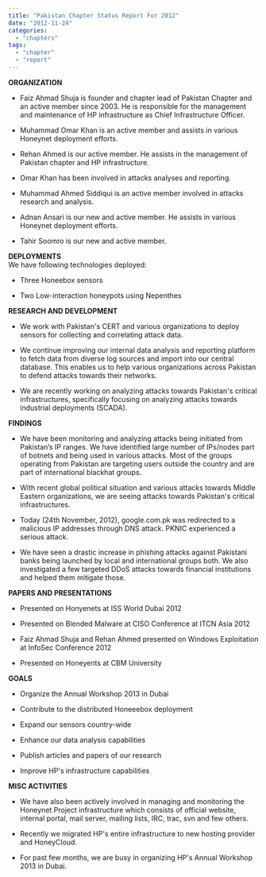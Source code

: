 ```yaml
---
title: "Pakistan Chapter Status Report For 2012"
date: "2012-11-24"
categories: 
  - "chapters"
tags: 
  - "chapter"
  - "report"
---
```


**ORGANIZATION**  

  
- Faiz Ahmad Shuja is founder and chapter lead of Pakistan Chapter and an active member since 2003. He is responsible for the management and maintenance of HP infrastructure as Chief Infrastructure Officer.
  
- Muhammad Omar Khan is an active member and assists in various Honeynet deployment efforts.
  
- Rehan Ahmed is our active member. He assists in the management of Pakistan chapter and HP infrastructure.
  
- Omar Khan has been involved in attacks analyses and reporting.
  
- Muhammad Ahmed Siddiqui is an active member involved in attacks research and analysis.
  
- Adnan Ansari is our new and active member. He assists in various Honeynet deployment efforts.
  
- Tahir Soomro is our new and active member.
  

  
  
**DEPLOYMENTS**  
We have following technologies deployed:  

  
- Three Honeebox sensors
  
- Two Low-interaction honeypots using Nepenthes
  

  
**RESEARCH AND DEVELOPMENT**  

  
- We work with Pakistan's CERT and various organizations to deploy sensors for collecting and correlating attack data.
  
- We continue improving our internal data analysis and reporting platform to fetch data from diverse log sources and import into our central database. This enables us to help various organizations across Pakistan to defend attacks towards their networks.
  
- We are recently working on analyzing attacks towards Pakistan's critical infrastructures, specifically focusing on analyzing attacks towards industrial deployments (SCADA).
  

  
**FINDINGS**  

  
- We have been monitoring and analyzing attacks being initiated from Pakistan’s IP ranges. We have identified large number of IPs/nodes part of botnets and being used in various attacks. Most of the groups operating from Pakistan are targeting users outside the country and are part of international blackhat groups.
  
- With recent global political situation and various attacks towards Middle Eastern organizations, we are seeing attacks towards Pakistan's critical infrastructures.
  
- Today (24th November, 2012), google.com.pk was redirected to a malicious IP addresses through DNS attack. PKNIC experienced a serious attack.
  
- We have seen a drastic increase in phishing attacks against Pakistani banks being launched by local and international groups both. We also investigated a few targeted DDoS attacks towards financial institutions and helped them mitigate those.
  

  
**PAPERS AND PRESENTATIONS**  

  
- Presented on Honyenets at ISS World Dubai 2012
  
- Presented on Blended Malware at CISO Conference at ITCN Asia 2012
  
- Faiz Ahmad Shuja and Rehan Ahmed presented on Windows Exploitation at InfoSec Conference 2012
  
- Presented on Honeyents at CBM University
  

  
**GOALS**  

  
- Organize the Annual Workshop 2013 in Dubai
  
- Contribute to the distributed Honeeebox deployment
  
- Expand our sensors country-wide
  
- Enhance our data analysis capabilities
  
- Publish articles and papers of our research
  
- Improve HP's infrastructure capabilities
  

  
**MISC ACTIVITIES**  
- We have also been actively involved in managing and monitoring the Honeynet Project infrastructure which consists of official website, internal portal, mail server, mailing lists, IRC, trac, svn and few others.
  
- Recently we migrated HP's entire infrastructure to new hosting provider and HoneyCloud.
  
- For past few months, we are busy in organizing HP's Annual Workshop 2013 in Dubai.
